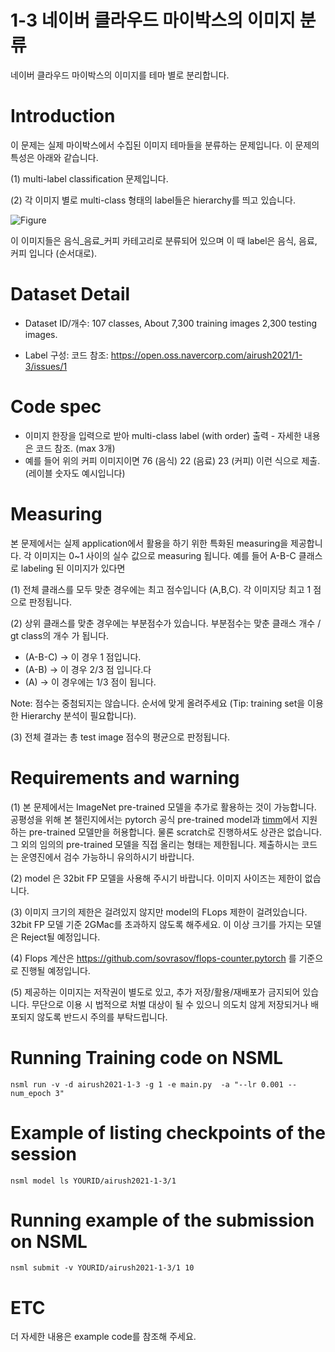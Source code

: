 # 1-3 네이버 클라우드 마이박스의 이미지 분류

네이버 클라우드 마이박스의 이미지를 테마 별로 분리합니다.

# Introduction

이 문제는 실제 마이박스에서 수집된 이미지 테마들을 분류하는 문제입니다. 이 문제의 특성은 아래와 같습니다.

(1) multi-label classification 문제입니다.

(2) 각 이미지 별로 multi-class 형태의 label들은 hierarchy를 띄고 있습니다.

![Figure](https://media.oss.navercorp.com/user/8335/files/06e55980-ae76-11eb-8264-0fda0c5d13a6)

이 이미지들은 음식_음료_커피 카테고리로 분류되어 있으며 이 때 label은 음식, 음료, 커피 입니다 (순서대로).

# Dataset Detail
- Dataset ID/개수: 107 classes, About 7,300 training images 2,300 testing images.

- Label 구성: 코드 참조: https://open.oss.navercorp.com/airush2021/1-3/issues/1


# Code spec
- 이미지 한장을 입력으로 받아 multi-class label (with order) 출력 - 자세한 내용은 코드 참조. (max 3개)
- 예를 들어 위의 커피 이미지이면 76 (음식) 22 (음료) 23 (커피) 이런 식으로 제출. (레이블 숫자도 예시입니다)

# Measuring

본 문제에서는 실제 application에서 활용을 하기 위한 특화된 measuring을 제공합니다. 각 이미지는 0~1 사이의 실수 값으로 measuring 됩니다.
예를 들어 A-B-C 클래스로 labeling 된 이미지가 있다면

(1) 전체 클래스를 모두 맞춘 경우에는 최고 점수입니다 (A,B,C). 각 이미지당 최고 1 점으로 판정됩니다.

(2) 상위 클래스를 맞춘 경우에는 부분점수가 있습니다. 부분점수는 맞춘 클래스 개수 / gt class의 개수 가 됩니다.

- (A-B-C) -> 이 경우 1 점입니다.
- (A-B) -> 이 경우 2/3 점 입니다.다
- (A) -> 이 경우에는 1/3 점이 됩니다.

Note: 점수는 중첨되지는 않습니다. 순서에 맞게 올려주세요 (Tip: training set을 이용한 Hierarchy 분석이 필요합니다).

(3) 전체 결과는 총 test image 점수의 평균으로 판정됩니다.

# Requirements and warning

(1) 본 문제에서는 ImageNet pre-trained 모델을 추가로 활용하는 것이 가능합니다. 공평성을 위해 본 챌린지에서는 pytorch 공식 pre-trained model과 [timm](https://rwightman.github.io/pytorch-image-models/)에서 지원하는 pre-trained 모델만을 허용합니다. 물론 scratch로 진행하셔도 상관은 없습니다. 그 외의 임의의 pre-trained 모델을 직접 올리는 형태는 제한됩니다. 제출하시는 코드는 운영진에서 검수 가능하니 유의하시기 바랍니다.

(2) model 은 32bit FP 모델을 사용해 주시기 바랍니다. 이미지 사이즈는 제한이 없습니다.

(3) 이미지 크기의 제한은 걸려있지 않지만 model의 FLops 제한이 걸려있습니다. 32bit FP 모델 기준 2GMac를 초과하지 않도록 해주세요. 이 이상 크기를 가지는 모델은 Reject될 예정입니다.

(4) Flops 계산은 https://github.com/sovrasov/flops-counter.pytorch 를 기준으로 진행될 예정입니다.

(5) 제공하는 이미지는 저작권이 별도로 있고, 추가 저장/활용/재배포가 금지되어 있습니다. 무단으로 이용 시 법적으로 처벌 대상이 될 수 있으니 의도치 않게 저장되거나 배포되지 않도록 반드시 주의를 부탁드립니다.


# Running Training code on NSML
```
nsml run -v -d airush2021-1-3 -g 1 -e main.py  -a "--lr 0.001 --num_epoch 3"
```

# Example of listing checkpoints of the session
```
nsml model ls YOURID/airush2021-1-3/1
```

# Running example of the submission on NSML
```
nsml submit -v YOURID/airush2021-1-3/1 10
```

# ETC

더 자세한 내용은 example code를 참조해 주세요.
